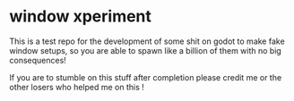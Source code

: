 # window xperiment

This is a test repo for the development of some shit on godot to make fake window setups, so you are able to spawn like a billion of them with no big consequences!

If you are to stumble on this stuff after completion please credit me or the other losers who helped me on this !
